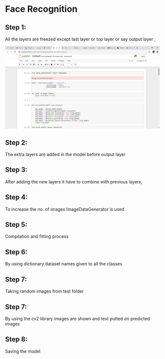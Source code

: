 # Face Recognition

## Step 1:
All the layers are freezed except last layer or top layer or say output layer ,

![screen1](screen1.png)


## Step 2: 
The extra layers are added in the model before output layer 

## Step 3:
After adding the new layers it have to combine with previous layers,

## Step 4:
To increase the no. of images ImageDataGenerator is used

## Step 5:
Compilation and fitting process

## Step 6: 
By using dictionary dataset names given to all the classes 

## Step 7:
Taking random images from test folder

## Step 7:
By using the cv2 library images are shown and text putted on predicted images

## Step 8:
Saving the model

